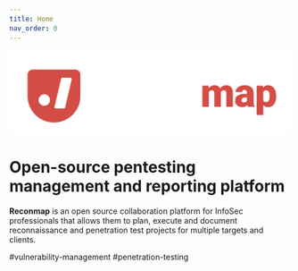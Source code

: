 ```yaml
---
title: Home
nav_order: 0
---
```


![images/logo.png](images/logo.png)

# Open-source pentesting management and reporting platform

**Reconmap** is an open source collaboration platform for InfoSec professionals that allows them to plan, execute and document reconnaissance and penetration test projects for multiple targets and clients.

#vulnerability-management
#penetration-testing
